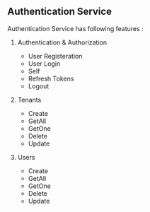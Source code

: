 ## Authentication Service

Authentication Service has following features :

1. Authentication & Authorization
   - User Registeration
   - User Login
   - Self
   - Refresh Tokens
   - Logout

2. Tenants
   - Create
   - GetAll
   - GetOne
   - Delete
   - Update

3. Users
   - Create
   - GetAll
   - GetOne
   - Delete
   - Update
